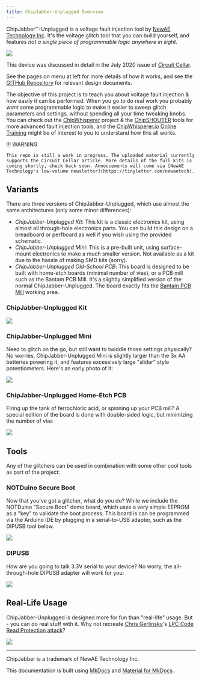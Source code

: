 ```yaml
---
title: ChipJabber-Unplugged Overview
---
```


ChipJabber™-Unplugged is a voltage fault injection tool by [NewAE Technology Inc](https://www.newae.com). It's the voltage glitch tool that you can build yourself, and features *not a single piece of programmable logic anywhere in sight*.

![](img/cj_kit_web.jpg)

This device was discussed in detail in the July 2020 issue of [Circuit Cellar](http://circuitcellar.com/).

See the pages on menu at left for more details of how it works, and see the [GITHub Repository](https://www.github.com/newaetech/chipjabber-unplugged) for relevant design documents.

The objective of this project is to teach you about voltage fault injection & how easily it can be performed. When you go to do real work you probably *want* some programmable logic to make it easier to sweep glitch parameters and settings, without spending all your time tweaking knobs. You can check out the [ChipWhisperer](https://www.newae.com/ChipWhisperer) project & the [ChipSHOUTER](https://www.newae.com/chipshouter) tools for more advanced fault injection tools, and the [ChipWhisperer.io Online Training](https://learn.chipwhisperer.io) might be of interest to you to understand how this all works.

!!! WARNING

	This repo is still a work in progress. The uploaded material currently supports the Circuit Cellar article. More details of the full kits is coming shortly, check back soon. Annoucements will come via [NewAE Technology's low-volume newsletter](https://tinyletter.com/newaetech).

## Variants

There are three versions of ChipJabber-Unplugged, which use almost the same architectures (only some minor differences):

* *ChipJabber-Unplugged Kit*: This kit is a classic electronics kit, using almost all through-hole electronics parts. You can build this design on a breadboard or perfboard as well if you wish using the provided schematic.
* *ChipJabber-Unplugged Mini*: This is a pre-built unit, using surface-mount electronics to make a much smaller version. Not available as a kit due to the hassle of making SMD kits (sorry).
* *ChipJabber-Unplugged Old-School PCB*: This board is designed to be built with home-etch boards (minimal number of vias), or a PCB mill such as the Bantam PCB Mill. It's a slightly simplified version of the normal ChipJabber-Unplugged. The board exactly fits the [Bantam PCB Mill](bantamtools.com) working area.


### ChipJabber-Unplugged Kit

![](img/cj_zoom_web.jpg)

### ChipJabber-Unplugged Mini

Need to glitch on the go, but still want to twiddle those settings physically? No worries, ChipJabber-Unplugged Mini is slightly larger than the 3x AA batteries powering it, and features excessively large "slider" style potentiometers. Here's an early photo of it:

![](img/cj_mini_web.jpg)

### ChipJabber-Unplugged Home-Etch PCB

Firing up the tank of ferrochloric acid, or spinning up your PCB mill? A special edition of the board is done with double-sided logic, but minimizing the number of vias

![](img/chipjabber-simplepcb.jpg)


## Tools

Any of the glitchers can be used in combination with some other cool tools as part of the project:

### NOTDuino Secure Boot

Now that you've got a glitcher, what do you do? While we include the NOTDuino "Secure Boot" demo board, which uses a very simple EEPROM as a "key" to validate the boot process. This board is can be programmed via the Arduino IDE by plugging in a serial-to-USB adapter, such as the DIPUSB tool below.

![](img/notduino_web.jpg)

### DIPUSB

How are you going to talk 3.3V serial to your device? No worry, the all-through-hole DIPUSB adapter will work for you:

![](img/dipusb_web.jpg)

## Real-Life Usage

ChipJabber-Unplugged is designed more for fun than "real-life" usage. But - you can do real stuff with it. Why not recreate [Chris Gerlinsky](https://twitter.com/akacastor)'s [LPC Code Read Protection attack](https://recon.cx/2017/brussels/resources/slides/RECON-BRX-2017-Breaking_CRP_on_NXP_LPC_Microcontrollers_slides.pdf)?

![](img/chipjabber-usage-lpcbare.jpg)

---

ChipJabber is a trademark of NewAE Technology Inc.

This documentation is built using [MkDocs](https://www.mkdocs.org/) and [Material for MkDocs](https://squidfunk.github.io/mkdocs-material/).